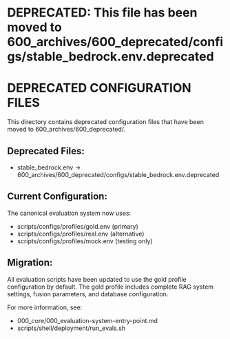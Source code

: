 # DEPRECATED: This file has been moved to 600_archives/600_deprecated/configs/stable_bedrock.env.deprecated
# DEPRECATED CONFIGURATION FILES

This directory contains deprecated configuration files that have been moved to 600_archives/600_deprecated/.

## Deprecated Files:
- stable_bedrock.env → 600_archives/600_deprecated/configs/stable_bedrock.env.deprecated

## Current Configuration:
The canonical evaluation system now uses:
- scripts/configs/profiles/gold.env (primary)
- scripts/configs/profiles/real.env (alternative)
- scripts/configs/profiles/mock.env (testing only)

## Migration:
All evaluation scripts have been updated to use the gold profile configuration by default.
The gold profile includes complete RAG system settings, fusion parameters, and database configuration.

For more information, see:
- 000_core/000_evaluation-system-entry-point.md
- scripts/shell/deployment/run_evals.sh
